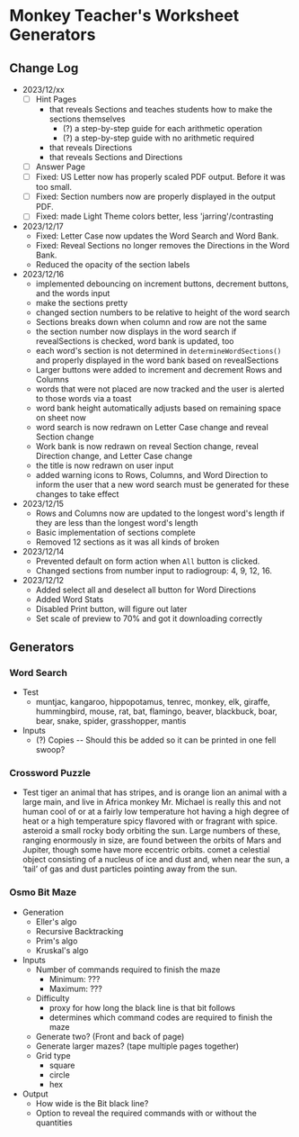 # Monkey Teacher's Worksheet Generators

## Change Log
- 2023/12/xx
    - [ ] Hint Pages
        - that reveals Sections and teaches students how to make the sections themselves
            - (?) a step-by-step guide for each arithmetic operation
            - (?) a step-by-step guide with no arithmetic required
        - that reveals Directions
        - that reveals Sections and Directions
    - [ ] Answer Page
    - [ ] Fixed: US Letter now has properly scaled PDF output. Before it was too small.
    - [ ] Fixed: Section numbers now are properly displayed in the output PDF.
    - [ ] Fixed: made Light Theme colors better, less 'jarring'/contrasting
- 2023/12/17
    - Fixed: Letter Case now updates the Word Search and Word Bank.
    - Fixed: Reveal Sections no longer removes the Directions in the Word Bank.
    - Reduced the opacity of the section labels
- 2023/12/16
    - implemented debouncing on increment buttons, decrement buttons, and the words input
    - make the sections pretty
    - changed section numbers to be relative to height of the word search
    - Sections breaks down when column and row are not the same
    - the section number now displays in the word search if revealSections is checked, word bank is updated, too
    - each word's section is not determined in `determineWordSections()` and properly displayed in the word bank based on revealSections
    - Larger buttons were added to increment and decrement Rows and Columns
    - words that were not placed are now tracked and the user is alerted to those words via a toast
    - word bank height automatically adjusts based on remaining space on sheet now
    - word search is now redrawn on Letter Case change and reveal Section change
    - Work bank is now redrawn on reveal Section change, reveal Direction change, and Letter Case change
    - the title is now redrawn on user input
    - added warning icons to Rows, Columns, and Word Direction to inform the user that a new word search must be generated for these changes to take effect
- 2023/12/15
    - Rows and Columns now are updated to the longest word's length if they are less than the longest word's length
    - Basic implementation of sections complete
    - Removed 12 sections as it was all kinds of broken
- 2023/12/14
    - Prevented default on form action when `All` button is clicked.
    - Changed sections from number input to radiogroup: 4, 9, 12, 16. 
- 2023/12/12
    - Added select all and deselect all button for Word Directions
    - Added Word Stats
    - Disabled Print button, will figure out later
    - Set scale of preview to 70% and got it downloading correctly

## Generators

### Word Search
- Test
    - muntjac, kangaroo, hippopotamus, tenrec, monkey, elk, giraffe, hummingbird, mouse, rat, bat, flamingo, beaver, blackbuck, boar, bear, snake, spider, grasshopper, mantis
- Inputs
    - (?) Copies -- Should this be added so it can be printed in one fell swoop?

### Crossword Puzzle
- Test
tiger an animal that has stripes, and is orange
lion an animal with a large main, and live in Africa
monkey Mr. Michael is really this and not human
cool of or at a fairly low temperature
hot having a high degree of heat or a high temperature
spicy flavored with or fragrant with spice.
asteroid a small rocky body orbiting the sun. Large numbers of these, ranging enormously in size, are found between the orbits of Mars and Jupiter, though some have more eccentric orbits.
comet a celestial object consisting of a nucleus of ice and dust and, when near the sun, a ‘tail’ of gas and dust particles pointing away from the sun.

### Osmo Bit Maze
- Generation
    - Eller's algo
    - Recursive Backtracking
    - Prim's algo
    - Kruskal's algo
- Inputs
    - Number of commands required to finish the maze
        - Minimum: ???
        - Maximum: ???
    - Difficulty 
        - proxy for how long the black line is that bit follows
        - determines which command codes are required to finish the maze
    - Generate two? (Front and back of page)
    - Generate larger mazes? (tape multiple pages together)
    - Grid type
        - square
        - circle
        - hex
- Output
    - How wide is the Bit black line?
    - Option to reveal the required commands with or without the quantities
